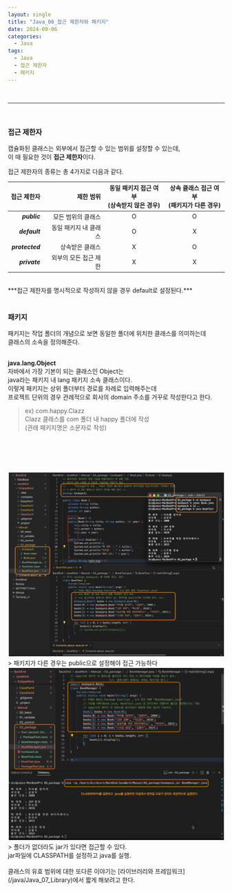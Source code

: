 ```yaml
---
layout: single
title: "Java_06_접근 제한자와 패키지"
date: 2024-09-06
categories:
  - Java
tags:
  - Java
  - 접근 제한자
  - 패키지
---
```


<br>

---

<br>


### 접근 제한자
캡슐화된 클래스는 외부에서 접근할 수 있는 범위를 설정할 수 있는데, <br>
이 때 필요한 것이 **접근 제한자**이다. <br>

접근 제한자의 종류는 총 4가지로 다음과 같다. <br>

<style>
    tr th:Nth-of-type(1),td:Nth-of-type(1) {
        text-align: end
    }
    tr th:Nth-of-type(2),td:Nth-of-type(2) {
        text-align: end
    }
    tr th:Nth-of-type(3),td:Nth-of-type(3) {
        text-align: center
    }
    tr th:Nth-of-type(4),td:Nth-of-type(4) {
        text-align: center
    }
</style>

<table  style="width: fit-content">
    <thead>
        <tr>
            <th>접근 제한자</th>
            <th>제한 범위</th>
            <th>동일 패키지 접근 여부 <br>(상속받지 않은 경우)</th>
            <th>상속 클래스 접근 여부 <br>(패키지가 다른 경우)</th>
        </tr>
    </thead>
    <tbody>
        <tr>
            <td><i><b>public</b></i></td>
            <td>모든 범위의 클래스</td>
            <td>O</td>
            <td>O</td>
        </tr>
        <tr>
            <td><i><b>default</b></i></td>
            <td>동일 패키지 내 클래스</td>
            <td>O</td>
            <td>X</td>
        </tr>
        <tr>
            <td><i><b>protected</b></i></td>
            <td>상속받은 클래스</td>
            <td>X</td>
            <td>O</td>
        </tr>
        <tr>
            <td><i><b>private</b></i></td>
            <td>외부의 모든 접근 제한</td>
            <td>X</td>
            <td>X</td>
        </tr>
    </tbody>
</table>
<br>
***접근 제한자를 명시적으로 작성하지 않을 경우 default로 설정된다.*** <br>
<br>



### 패키지
패키지는 작업 폴더의 개념으로 보면 동일한 폴더에 위치한 클래스를 의미하는데 <br>
클래스의 소속을 정의해준다. <br>
<br>

**java.lang.Object** <br>
자바에서 가장 기본이 되는 클래스인 Object는 <br>
java라는 패키지 내 lang 패키지 소속 클래스이다. <br>
이렇게 패키지는 상위 폴더부터 경로를 차례로 입력해주는데 <br>
프로젝트 단위의 경우 관례적으로 회사의 domain 주소를 거꾸로 작성한다고 한다. <br>
> ex) com.happy.Clazz <br>
Clazz 클래스를 com 폴더 내 happy 폴더에 작성 <br>
(관례 패키지명은 소문자로 작성)
<br>


<br><br>
<div class="image-container" style="border: 2px solid white;">
    <img class="image-medium" src="/assets/image/2024-08-09-Java-Package-01.png">
</div>
> 패키지가 다른 경우는 public으로 설정해야 접근 가능하다

<br>
<div class="image-container" style="border: 2px solid white;">
    <img class="image-medium" src="/assets/image/2024-08-09-Java-Package-02.png">
</div>
> 폴더가 없더라도 jar가 있다면 접근할 수 있다. <br>
jar파일에 CLASSPATH를 설정하고 java를 실행. <br>

<br>
클래스의 유효 범위에 대한 또다른 이야기는 [라이브러리와 프레임워크](/java/Java_07_Library)에서 짧게 해보려고 한다.